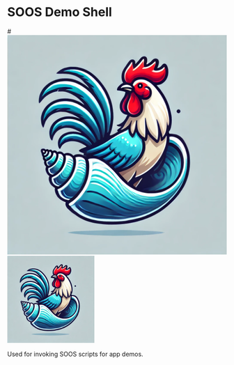 # SOOS Demo Shell
#![Demo Shell Logo](https://github.com/eallard-soos/demo-shell/blob/main/demo-shell-logo.webp)
<img src="https://github.com/eallard-soos/demo-shell/blob/main/demo-shell-logo.webp?raw=true" alt="Demo Shell Logo" width="200"/>

Used for invoking SOOS scripts for app demos.
